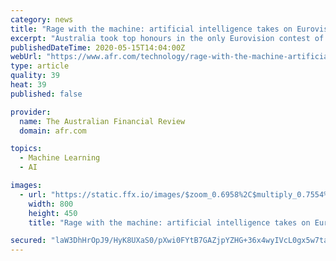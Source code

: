 ```yaml
---
category: news
title: "Rage with the machine: artificial intelligence takes on Eurovision"
excerpt: "Australia took top honours in the only Eurovision contest of the year in an event that could shape its better known, human, version."
publishedDateTime: 2020-05-15T14:04:00Z
webUrl: "https://www.afr.com/technology/rage-with-the-machine-artificial-intelligence-takes-on-eurovision-20200513-p54si0"
type: article
quality: 39
heat: 39
published: false

provider:
  name: The Australian Financial Review
  domain: afr.com

topics:
  - Machine Learning
  - AI

images:
  - url: "https://static.ffx.io/images/$zoom_0.6958%2C$multiply_0.7554%2C$ratio_1.777778%2C$width_1059%2C$x_174%2C$y_0/t_crop_custom/e_sharpen:25%2Cq_85%2Cf_auto/53f4cdc6374074aaa8b60ec4218c12de4c91d863"
    width: 800
    height: 450
    title: "Rage with the machine: artificial intelligence takes on Eurovision"

secured: "laW3DhHrOpJ9/HyK8UXaS0/pXwi0FYtB7GAZjpYZHG+36x4wyIVcL0gx5w7taN3lz4ZzfncWN9W6lhxVzqW01Pw8GVpnIOUdYR86Z1wsoKgmbwFeUMMCUYRDieLtn437xPrK8QPL4oaa4xFLFzqND638UsCmNvZtDj/D1Sx1fVvbD4cuWDEc5+zA5P5EPJezlSvBarke5e0W+ZOrg/p1c+T7XIs+ax9yglKhvOPF1VHPD99jj3ll0w/ANCfZ6USoEY2hFUJt7OXBf90FIVd3e8BCv9kEE422/Xa5vd3Nj7mugMW6dYHl85xkVtk75KymHUl9iU4LAT3RiY9nbJdVIYGpc/cOV0lnLYMtd/rlZooSq03lZeoaT5wdmt2lm1hSPWpc/pKrYL7D/w5OmQ4QK1c9LYveb17mtKIo5SDjobJNWkifHpCqP0cdyj3cUGWCWZV1BSsabMKqvVv1kMWdS8A+Ctg+1er6bGVnhVpb0PA=;kqrwGVe1O836/f3RnALAXA=="
---
```


